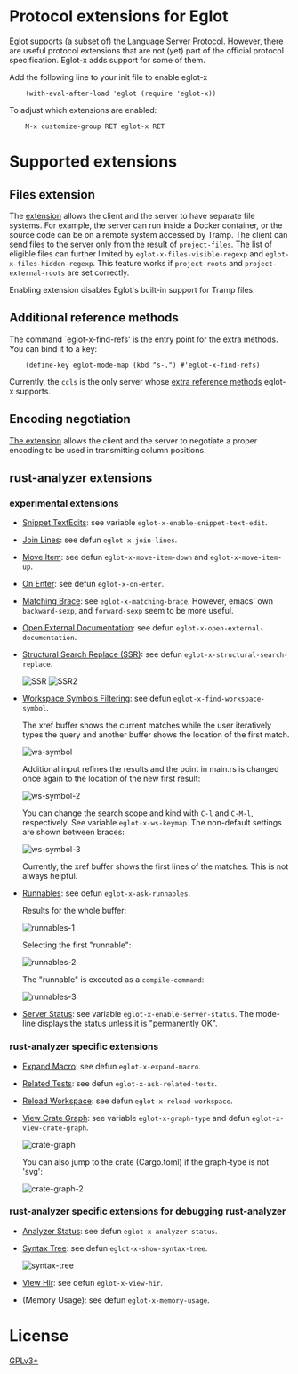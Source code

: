 # Protocol extensions for Eglot

[Eglot][eglot] supports (a subset of) the Language Server Protocol.
However, there are useful protocol extensions that are not (yet) part
of the official protocol specification.  Eglot-x adds support for some
of them.

Add the following line to your init file to enable eglot-x

```elisp
    (with-eval-after-load 'eglot (require 'eglot-x))
```
To adjust which extensions are enabled:

```
    M-x customize-group RET eglot-x RET
```

# Supported extensions

## Files extension

The [extension][xfiles] allows the client and the server to have
separate file systems.  For example, the server can run inside a
Docker container, or the source code can be on a remote system
accessed by Tramp.  The client can send files to the server only from
the result of `project-files`.  The list of eligible files can further
limited by `eglot-x-files-visible-regexp` and
`eglot-x-files-hidden-regexp`.  This feature works if `project-roots`
and `project-external-roots` are set correctly.

Enabling extension disables Eglot's built-in support for Tramp
files.

## Additional reference methods

The command `eglot-x-find-refs' is the entry point for the extra
methods.  You can bind it to a key:

```elisp
    (define-key eglot-mode-map (kbd "s-.") #'eglot-x-find-refs)
```

Currently, the `ccls` is the only server whose [extra reference
methods][ccls-refs] eglot-x supports.

## Encoding negotiation

[The extension][utf-8-offsets] allows the client and the server to
negotiate a proper encoding to be used in transmitting column
positions.

## rust-analyzer extensions

### experimental extensions

- [Snippet TextEdits]: see variable `eglot-x-enable-snippet-text-edit`.
- [Join Lines]: see defun `eglot-x-join-lines`.
- [Move Item]: see defun `eglot-x-move-item-down` and `eglot-x-move-item-up`.
- [On Enter]: see defun `eglot-x-on-enter`.
- [Matching Brace]: see `eglot-x-matching-brace`.
  However, emacs' own `backward-sexp`, and `forward-sexp` seem to be
  more useful.
- [Open External Documentation]: see defun `eglot-x-open-external-documentation`.
- [Structural Search Replace (SSR)][ssr]: see defun `eglot-x-structural-search-replace`.

  ![SSR](https://raw.githubusercontent.com/wiki/nemethf/eglot-x/ssr.png)
  ![SSR2](https://raw.githubusercontent.com/wiki/nemethf/eglot-x/ssr-2.png)

- [Workspace Symbols Filtering]: see defun `eglot-x-find-workspace-symbol`.

  The xref buffer shows the current matches while the user iteratively
  types the query and another buffer shows the location of the first
  match.

  ![ws-symbol](https://raw.githubusercontent.com/wiki/nemethf/eglot-x/ws-symbol.png)

  Additional input refines the results and the point in main.rs is
  changed once again to the location of the new first result:

  ![ws-symbol-2](https://raw.githubusercontent.com/wiki/nemethf/eglot-x/ws-symbol-2.png)

  You can change the search scope and kind with `C-l` and `C-M-l`,
  respectively.  See variable `eglot-x-ws-keymap`.  The non-default
  settings are shown between braces:

  ![ws-symbol-3](https://raw.githubusercontent.com/wiki/nemethf/eglot-x/ws-symbol-3.png)

  Currently, the xref buffer shows the first lines of the matches.
  This is not always helpful.

- [Runnables]: see defun `eglot-x-ask-runnables`.

  Results for the whole buffer:

  ![runnables-1](https://raw.githubusercontent.com/wiki/nemethf/eglot-x/runnables.png)

  Selecting the first "runnable":

  ![runnables-2](https://raw.githubusercontent.com/wiki/nemethf/eglot-x/runnables-2.png)

  The "runnable" is executed as a `compile-command`:

  ![runnables-3](https://raw.githubusercontent.com/wiki/nemethf/eglot-x/runnables-3.png)

- [Server Status]: see variable `eglot-x-enable-server-status`.
  The mode-line displays the status unless it is "permanently OK".

### rust-analyzer specific extensions
- [Expand Macro]: see defun `eglot-x-expand-macro`.
- [Related Tests]: see defun `eglot-x-ask-related-tests`.
- [Reload Workspace]: see defun `eglot-x-reload-workspace`.
- [View Crate Graph]: see variable `eglot-x-graph-type` and defun `eglot-x-view-crate-graph`.

  ![crate-graph](https://raw.githubusercontent.com/wiki/nemethf/eglot-x/view-crate-graph.png)

  You can also jump to the crate (Cargo.toml) if the graph-type is not 'svg':

  ![crate-graph-2](https://raw.githubusercontent.com/wiki/nemethf/eglot-x/view-crate-graph-ascii.png)

### rust-analyzer specific extensions for debugging rust-analyzer
- [Analyzer Status]: see defun `eglot-x-analyzer-status`.
- [Syntax Tree]: see defun `eglot-x-show-syntax-tree`.

  ![syntax-tree](https://raw.githubusercontent.com/wiki/nemethf/eglot-x/syntax-tree.png)

- [View Hir]: see defun `eglot-x-view-hir`.
- (Memory Usage): see defun `eglot-x-memory-usage`.

# License

[GPLv3+][gpl]

[eglot]: https://github.com/joaotavora/eglot/
[xfiles]: https://github.com/sourcegraph/language-server-protocol/blob/master/extension-files.md
[gpl]: COPYING
[ccls-refs]: https://github.com/MaskRay/ccls/wiki/LSP-Extensions
[utf-8-offsets]: https://clangd.github.io/extensions.html#utf-8-offsets
[Snippet TextEdits]: https://github.com/rust-analyzer/rust-analyzer/blob/master/docs/dev/lsp-extensions.md#snippet-textedit
[Join Lines]: https://github.com/rust-analyzer/rust-analyzer/blob/master/docs/dev/lsp-extensions.md#join-lines
[Move Item]: https://github.com/rust-analyzer/rust-analyzer/blob/master/docs/dev/lsp-extensions.md#move-item
[On Enter]: https://github.com/rust-analyzer/rust-analyzer/blob/master/docs/dev/lsp-extensions.md#on-enter
[Matching Brace]: https://github.com/rust-analyzer/rust-analyzer/blob/master/docs/dev/lsp-extensions.md#matching-brace
[Open External Documentation]: https://github.com/rust-analyzer/rust-analyzer/blob/master/docs/dev/lsp-extensions.md#open-external-documentation
[ssr]: https://github.com/rust-analyzer/rust-analyzer/blob/master/docs/dev/lsp-extensions.md#structural-search-replace-ssr
[Workspace Symbols Filtering]: https://github.com/rust-analyzer/rust-analyzer/blob/master/docs/dev/lsp-extensions.md#workspace-symbols-filtering
[Runnables]: https://github.com/rust-analyzer/rust-analyzer/blob/master/docs/dev/lsp-extensions.md#runnables
[Server Status]: https://github.com/rust-analyzer/rust-analyzer/blob/master/docs/dev/lsp-extensions.md#server-status
[Expand Macro]: https://github.com/rust-analyzer/rust-analyzer/blob/master/docs/dev/lsp-extensions.md#expand-macro
[Related Tests]: https://github.com/rust-analyzer/rust-analyzer/blob/master/docs/dev/lsp-extensions.md#related-tests
[Analyzer Status]: https://github.com/rust-analyzer/rust-analyzer/blob/master/docs/dev/lsp-extensions.md#analyzer-status
[Reload Workspace]: https://github.com/rust-analyzer/rust-analyzer/blob/master/docs/dev/lsp-extensions.md#reload-workspace
[Syntax Tree]: https://github.com/rust-analyzer/rust-analyzer/blob/master/docs/dev/lsp-extensions.md#syntax-tree
[View Hir]: https://github.com/rust-analyzer/rust-analyzer/blob/master/docs/dev/lsp-extensions.md#view-hir
[View Crate Graph]: https://github.com/rust-analyzer/rust-analyzer/blob/master/docs/dev/lsp-extensions.md#view-crate-graph